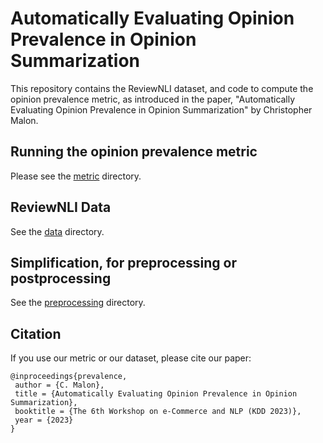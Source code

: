 # Automatically Evaluating Opinion Prevalence in Opinion Summarization

This repository contains the ReviewNLI dataset, and code to compute the
opinion prevalence metric, as introduced in the paper, "Automatically
Evaluating Opinion Prevalence in Opinion Summarization" by Christopher
Malon.

## Running the opinion prevalence metric

Please see the [metric](./metric/README.md) directory.

## ReviewNLI Data

See the [data](./data/README.md) directory.

## Simplification, for preprocessing or postprocessing

See the [preprocessing](./preprocessing/README.md) directory.

## Citation

If you use our metric or our dataset, please cite our paper:
```
@inproceedings{prevalence,
 author = {C. Malon},
 title = {Automatically Evaluating Opinion Prevalence in Opinion Summarization},
 booktitle = {The 6th Workshop on e-Commerce and NLP (KDD 2023)},
 year = {2023}
}
```

